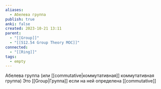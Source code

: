 ```yaml
---
aliases:
  - Абелева группа
publish: true
anki: false
created: 2023-10-21 13:11
parent:
  - "[[Group]]"
  - "[[512.54 Group Theory MOC]]"
connected:
  - "[[Ring]]"
tags:
  - empty
---
```


Абелева группа (или [[commutative|коммутативная]] коммутативная группа) Это [[Group|Группа]] если на ней определена [[commutative]]














